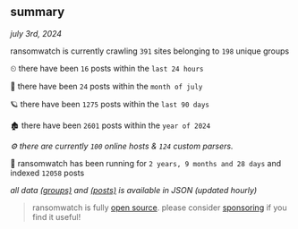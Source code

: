 
## summary
_july 3rd, 2024_

ransomwatch is currently crawling `391` sites belonging to `198` unique groups

⏲ there have been `16` posts within the `last 24 hours`

🦈 there have been `24` posts within the `month of july`

🪐 there have been `1275` posts within the `last 90 days`

🏚 there have been `2601` posts within the `year of 2024`

_⚙️ there are currently `100` online hosts & `124` custom parsers._

🦕 ransomwatch has been running for `2 years, 9 months and 28 days` and indexed `12058` posts

_all data  [(groups)](http://ransomwhat.telemetry.ltd/groups) and [(posts)](http://ransomwhat.telemetry.ltd/posts) is available in JSON (updated hourly)_

> ransomwatch is fully [open source](https://github.com/joshhighet/ransomwatch#ransomwatch--). please consider [sponsoring](https://github.com/sponsors/joshhighet) if you find it useful!
